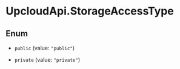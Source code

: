 # UpcloudApi.StorageAccessType

## Enum


* `public` (value: `"public"`)

* `private` (value: `"private"`)


